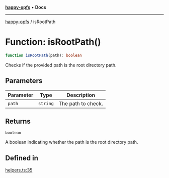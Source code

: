 [**happy-opfs**](../README.md) • **Docs**

***

[happy-opfs](../README.md) / isRootPath

# Function: isRootPath()

```ts
function isRootPath(path): boolean
```

Checks if the provided path is the root directory path.

## Parameters

| Parameter | Type | Description |
| ------ | ------ | ------ |
| `path` | `string` | The path to check. |

## Returns

`boolean`

A boolean indicating whether the path is the root directory path.

## Defined in

[helpers.ts:35](https://github.com/JiangJie/happy-opfs/blob/4af0ec94e963041b297916e2971f6a01ca677a5c/src/fs/helpers.ts#L35)
